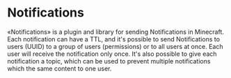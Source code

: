 # Notifications

«Notifications» is a plugin and library for sending Notifications in Minecraft.
Each notification can have a TTL, and it's possible to send Notifications to users (UUID) to a group of users (permissions) or to all users at once.
Each user will receive the notification only once.
It's also possible to give each notification a topic, which can be used to prevent multiple notifications which the same content to one user.
